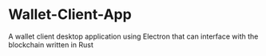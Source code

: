 # Wallet-Client-App
A wallet client desktop application using Electron that can interface with the blockchain written in Rust
